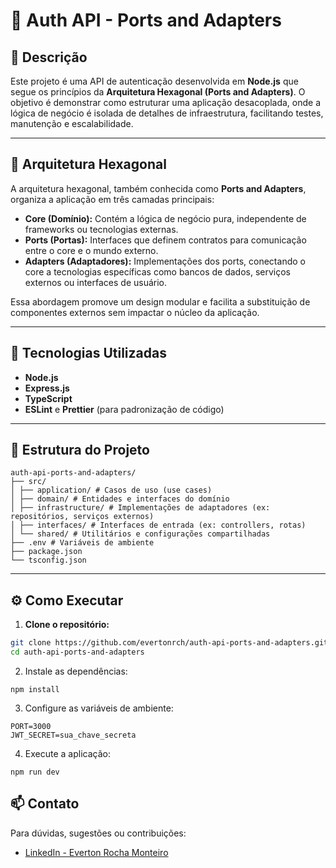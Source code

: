 # 🔐 Auth API - Ports and Adapters

## 📘 Descrição

Este projeto é uma API de autenticação desenvolvida em **Node.js** que segue os princípios da **Arquitetura Hexagonal (Ports and Adapters)**. O objetivo é demonstrar como estruturar uma aplicação desacoplada, onde a lógica de negócio é isolada de detalhes de infraestrutura, facilitando testes, manutenção e escalabilidade.

---

## 🧱 Arquitetura Hexagonal

A arquitetura hexagonal, também conhecida como **Ports and Adapters**, organiza a aplicação em três camadas principais:

- **Core (Domínio):** Contém a lógica de negócio pura, independente de frameworks ou tecnologias externas.
- **Ports (Portas):** Interfaces que definem contratos para comunicação entre o core e o mundo externo.
- **Adapters (Adaptadores):** Implementações dos ports, conectando o core a tecnologias específicas como bancos de dados, serviços externos ou interfaces de usuário.

Essa abordagem promove um design modular e facilita a substituição de componentes externos sem impactar o núcleo da aplicação.

---

## 🚀 Tecnologias Utilizadas

- **Node.js**
- **Express.js**
- **TypeScript**
- **ESLint** e **Prettier** (para padronização de código)

---

## 📂 Estrutura do Projeto

```
auth-api-ports-and-adapters/
├── src/
│ ├── application/ # Casos de uso (use cases)
│ ├── domain/ # Entidades e interfaces do domínio
│ ├── infrastructure/ # Implementações de adaptadores (ex: repositórios, serviços externos)
│ ├── interfaces/ # Interfaces de entrada (ex: controllers, rotas)
│ └── shared/ # Utilitários e configurações compartilhadas
├── .env # Variáveis de ambiente
├── package.json
└── tsconfig.json
```


---

## ⚙️ Como Executar

1. **Clone o repositório:**

```bash
git clone https://github.com/evertonrch/auth-api-ports-and-adapters.git
cd auth-api-ports-and-adapters
```

2. Instale as dependências:

```
npm install
```

3. Configure as variáveis de ambiente:

```
PORT=3000
JWT_SECRET=sua_chave_secreta
```

4. Execute a aplicação:

```
npm run dev
```

## 📫 Contato

Para dúvidas, sugestões ou contribuições:

- [LinkedIn - Everton Rocha Monteiro](https://linkedin.com/in/everton-rocha-monteiro)
